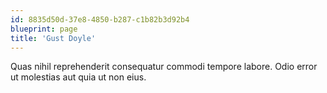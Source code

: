 ```yaml
---
id: 8835d50d-37e8-4850-b287-c1b82b3d92b4
blueprint: page
title: 'Gust Doyle'
---
```

Quas nihil reprehenderit consequatur commodi tempore labore. Odio error ut molestias aut quia ut non eius.